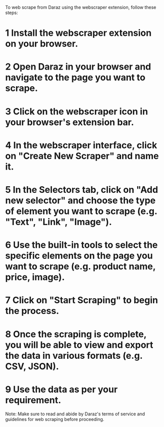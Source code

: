 To web scrape from Daraz using the webscraper extension, follow these steps:

# 1 Install the webscraper extension on your browser.

# 2 Open Daraz in your browser and navigate to the page you want to scrape.

# 3 Click on the webscraper icon in your browser's extension bar.

# 4 In the webscraper interface, click on "Create New Scraper" and name it.

# 5 In the Selectors tab, click on "Add new selector" and choose the type of element you want to scrape (e.g. "Text", "Link", "Image").

# 6 Use the built-in tools to select the specific elements on the page you want to scrape (e.g. product name, price, image).

# 7 Click on "Start Scraping" to begin the process.

# 8 Once the scraping is complete, you will be able to view and export the data in various formats (e.g. CSV, JSON).

# 9 Use the data as per your requirement.

Note: Make sure to read and abide by Daraz's terms of service and guidelines for web scraping before proceeding.
